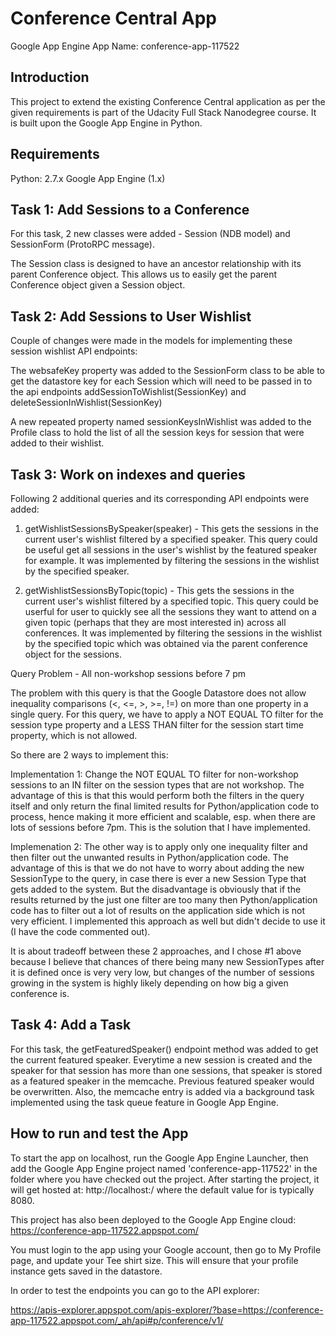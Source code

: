 Conference Central App
======================

Google App Engine App Name: conference-app-117522

Introduction
------------
This project to extend the existing Conference Central application as per the given requirements is part of the Udacity Full Stack Nanodegree course. It is built upon the Google App Engine in Python.


Requirements
------------
Python: 2.7.x
Google App Engine (1.x)


Task 1: Add Sessions to a Conference
------------------------------------
For this task, 2 new classes were added - Session (NDB model) and SessionForm (ProtoRPC message).

The Session class is designed to have an ancestor relationship with its parent Conference object. This allows us to easily get the parent Conference object given a Session object.


Task 2: Add Sessions to User Wishlist
--------------------------------------
Couple of changes were made in the models for implementing these session wishlist API endpoints:

The websafeKey property was added to the SessionForm class to be able to get the datastore key for each Session which will need to be passed in to the api endpoints addSessionToWishlist(SessionKey) and
deleteSessionInWishlist(SessionKey)

A new repeated property named sessionKeysInWishlist was added to the Profile class to hold the list of all the session keys for session that were added to their wishlist.


Task 3: Work on indexes and queries
------------------------------------

Following 2 additional queries and its corresponding API endpoints were added:

1. getWishlistSessionsBySpeaker(speaker) -  This gets the sessions in the current user's wishlist filtered by a specified speaker. This query could be useful get all sessions in the user's wishlist by the featured speaker for example. It was implemented by filtering the sessions in the wishlist by the specified speaker.

2. getWishlistSessionsByTopic(topic) - This gets the sessions in the current user's wishlist filtered by a specified topic. This query could be userful for user to quickly see all the sessions they want to attend on a given topic (perhaps that they are most interested in) across all conferences. It was implemented by filtering the sessions in the wishlist by the specified topic which was obtained via the parent conference object for the sessions.

Query Problem - All non-workshop sessions before 7 pm

The problem with this query is that the Google Datastore does not allow inequality comparisons (<, <=, >, >=, !=) on more than one property in a single query. For this query, we have to apply a NOT EQUAL TO filter for the session type property and a LESS THAN filter for the session start time property, which is not allowed.

So there are 2 ways to implement this:

Implementation 1:
Change the NOT EQUAL TO filter for non-workshop sessions to an IN filter on the session types that are not workshop. The advantage of this is that this would perform both the filters in the query itself and only return the final limited results for Python/application code to process, hence making it more efficient and scalable, esp. when there are lots of sessions before 7pm. This is the solution that I have implemented.

Implemenation 2:
The other way is to apply only one inequality filter and then filter out the unwanted results in Python/application code. The advantage of this is that we do not have to worry about adding the new SessionType to the query, in case there is ever a new Session Type that gets added to the system. But the disadvantage is obviously that if the results returned by the just one filter are too many then Python/application code has to filter out a lot of results on the application side which is not very efficient. I implemented this approach as well but didn't decide to use it (I have the code commented out).

It is about tradeoff between these 2 approaches, and I chose #1 above because I believe that chances of there being many new SessionTypes after it is defined once is very very low, but changes of the number of sessions growing in the system is highly likely depending on how big a given conference is.


Task 4: Add a Task
-------------------
For this task, the getFeaturedSpeaker() endpoint method was added to get the current featured speaker. Everytime a new session is created and the speaker for that session has more than one sessions, that speaker is stored as a featured speaker in the memcache. Previous featured speaker would be overwritten. Also, the memcache entry is added via a background task implemented using the task queue feature in Google App Engine.


How to run and test the App
----------------------------
To start the app on localhost, run the Google App Engine Launcher, then add the Google App Engine project named 'conference-app-117522' in the folder where you have checked out the project. After starting the project, it will get hosted at: http://localhost:<port>/ where the default value for <port> is typically 8080.

This project has also been deployed to the Google App Engine cloud: https://conference-app-117522.appspot.com/

You must login to the app using your Google account, then go to My Profile page, and update your Tee shirt size. This will ensure that your profile instance gets saved in the datastore.

In order to test the endpoints you can go to the API explorer:

https://apis-explorer.appspot.com/apis-explorer/?base=https://conference-app-117522.appspot.com/_ah/api#p/conference/v1/

